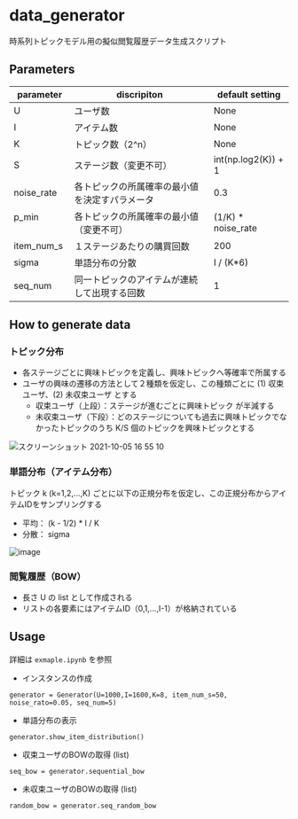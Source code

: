 # data_generator
時系列トピックモデル用の擬似閲覧履歴データ生成スクリプト

## Parameters

| parameter | discripiton  |default setting | 
| ---- | ---- |---- |
| U | ユーザ数 |None|
| I | アイテム数 |None|
| K | トピック数（2^n）|None|
| S | ステージ数（変更不可）|int(np.log2(K)) + 1 |
| noise_rate | 各トピックの所属確率の最小値を決定すパラメータ | 0.3 |
| p_min 　　　| 各トピックの所属確率の最小値（変更不可）|(1/K) * noise_rate|
| item_num_s | １ステージあたりの購買回数|200|
| sigma      | 単語分布の分散| I / (K*6) |
| seq_num    | 同一トピックのアイテムが連続して出現する回数|1|

## How to generate data
### トピック分布
- 各ステージごとに興味トピックを定義し、興味トピックへ等確率で所属する
- ユーザの興味の遷移の方法として２種類を仮定し、この種類ごとに (1) 収束ユーザ、(2) 未収束ユーザ とする
  - 収束ユーザ（上段）：ステージが進むごとに興味トピック が半減する
  - 未収束ユーザ（下段）：どのステージについても過去に興味トピックでなかったトピックのうち K/S 個のトピックを興味トピックとする   

![スクリーンショット 2021-10-05 16 55 10](https://user-images.githubusercontent.com/37897800/135983086-5884978b-3398-4658-970c-521b3e348fc8.png)


### 単語分布（アイテム分布）
トピック k (k=1,2,...,K) ごとに以下の正規分布を仮定し、この正規分布からアイテムIDをサンプリングする
- 平均： (k - 1/2) * I / K
- 分散： sigma

![image](https://user-images.githubusercontent.com/37897800/135982499-a96204aa-1cba-4ddc-84d7-379bd080b842.png)

### 閲覧履歴（BOW）
- 長さ U の list として作成される
- リストの各要素にはアイテムID（0,1,...,I-1）が格納されている

## Usage
詳細は `exmaple.ipynb` を参照
- インスタンスの作成
```
generator = Generator(U=1000,I=1600,K=8, item_num_s=50, noise_rato=0.05, seq_num=5)
```
- 単語分布の表示
```
generator.show_item_distribution()
```
- 収束ユーザのBOWの取得 (list)
```
seq_bow = generator.sequential_bow
```
- 未収束ユーザのBOWの取得 (list)
```
random_bow = generator.seq_random_bow
```
